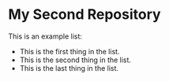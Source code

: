 # My Second Repository

This is an example list:
* This is the first thing in the list.
* This is the second thing in the list.
* This is the last thing in the list.
